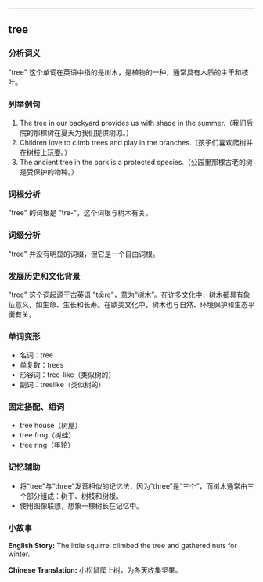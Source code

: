 
---------------
## tree
### 分析词义
"tree" 这个单词在英语中指的是树木，是植物的一种，通常具有木质的主干和枝叶。

### 列举例句
1. The tree in our backyard provides us with shade in the summer.（我们后院的那棵树在夏天为我们提供阴凉。）
2. Children love to climb trees and play in the branches.（孩子们喜欢爬树并在树枝上玩耍。）
3. The ancient tree in the park is a protected species.（公园里那棵古老的树是受保护的物种。）

### 词根分析
"tree" 的词根是 "tre-"，这个词根与树木有关。

### 词缀分析
"tree" 并没有明显的词缀，但它是一个自由词根。

### 发展历史和文化背景
"tree" 这个词起源于古英语 "tǣre"，意为“树木”。在许多文化中，树木都具有象征意义，如生命、生长和长寿。在欧美文化中，树木也与自然、环境保护和生态平衡有关。

### 单词变形
- 名词：tree
- 单复数：trees
- 形容词：tree-like（类似树的）
- 副词：treelike（类似树的）

### 固定搭配、组词
- tree house（树屋）
- tree frog（树蛙）
- tree ring（年轮）

### 记忆辅助
- 将“tree”与“three”发音相似的记忆法，因为“three”是“三个”，而树木通常由三个部分组成：树干、树枝和树根。
- 使用图像联想，想象一棵树长在记忆中。

### 小故事
**English Story:**
The little squirrel climbed the tree and gathered nuts for winter.

**Chinese Translation:**
小松鼠爬上树，为冬天收集坚果。

